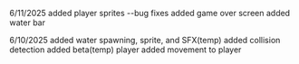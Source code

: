 6/11/2025
added player sprites
--bug fixes
added game over screen
added water bar 

6/10/2025
added water spawning, sprite, and SFX(temp)
added collision detection
added beta(temp) player
added movement to player